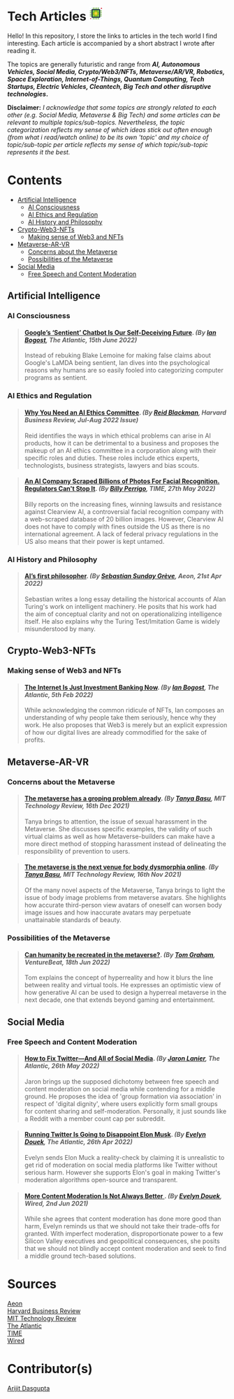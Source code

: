 

# Tech Articles <img src="icons/tech.png" alt="tech" width="32"/>
Hello! In this repository, I store the links to articles in the tech world I find interesting. Each article is accompanied by a short abstract I wrote after reading it.

The topics are generally futuristic and range from ***AI, Autonomous Vehicles, Social Media, Crypto/Web3/NFTs, Metaverse/AR/VR, Robotics, Space Exploration, Internet-of-Things, Quantum Computing, Tech Startups, Electric Vehicles, Cleantech, Big Tech and other disruptive technologies*.**

**Disclaimer:** *I acknowledge that some topics are strongly related to each other (e.g. Social Media, Metaverse & Big Tech) and some articles can be relevant to multiple topics/sub-topics. Nevertheless, the topic categorization reflects my sense of which ideas stick out often enough (from what i read/watch online) to be its own 'topic' and my choice of topic/sub-topic per article reflects my sense of which topic/sub-topic represents it the best.*

# Contents
 * [Artificial Intelligence](#artificial-intelligence)
	* [AI Consciousness](#ai-consciousness)
	* [AI Ethics and Regulation](#ai-ethics-and-regulation)
	* [AI History and Philosophy](#ai-history-and-philosophy)
* [Crypto-Web3-NFTs](#crypto-web3-nfts)
	* [Making sense of Web3 and NFTs](#making-sense-of-web3-and-nfts)
* [Metaverse-AR-VR](#metaverse-ar-vr)
	* [Concerns about the Metaverse](#concerns-about-the-metaverse)
	* [Possibilities of the Metaverse](#possibilities-of-the-metaverse)
* [Social Media](#social-media)
	* [Free Speech and Content Moderation](#free-speech-and-content-moderation)

## Artificial Intelligence

### AI Consciousness

>  #### [Google’s ‘Sentient’ Chatbot Is Our Self-Deceiving Future](https://www.theatlantic.com/technology/archive/2022/06/google-engineer-sentient-ai-chatbot/661273/). *(By [Ian Bogost](https://www.theatlantic.com/author/ian-bogost/), The Atlantic, 15th June 2022)* 
>  Instead of rebuking Blake Lemoine for making false claims about Google's LaMDA being sentient, Ian dives into the psychological reasons why humans are so easily fooled into categorizing computer programs as sentient. 

### AI Ethics and Regulation

>  #### [Why You Need an AI Ethics Committee](https://hbr.org/2022/07/why-you-need-an-ai-ethics-committee). *(By [Reid Blackman](https://www.reidblackman.com/about/), Harvard Business Review, Jul-Aug 2022 Issue)*
>  Reid identifies the ways in which ethical problems can arise in AI products, how it can be detrimental to a business and proposes the makeup of an AI ethics committee in a corporation along with their specific roles and duties. These roles include ethics experts, technologists, business strategists, lawyers and bias scouts.

>  #### [An AI Company Scraped Billions of Photos For Facial Recognition. Regulators Can't Stop It](https://time.com/6182177/clearview-ai-regulators-uk/). *(By [Billy Perrigo](https://time.com/author/billy-perrigo/), TIME, 27th May 2022)*
>  Billy reports on the increasing fines, winning lawsuits and resistance against Clearview AI, a controversial facial recognition company with a web-scraped database of 20 billion images. However, Clearview AI does not have to comply with fines outside the US as there is no international agreement. A lack of federal privacy regulations in the US also means that their power is kept untamed.

### AI History and Philosophy


>  #### [AI’s first philosopher](https://aeon.co/essays/why-we-should-remember-alan-turing-as-a-philosopher). *(By [Sebastian Sunday Grève](https://www.yhposolihp.com/), Aeon, 21st Apr 2022)*
>  Sebastian writes a long essay detailing the historical accounts of Alan Turing's work on intelligent machinery. He posits that his work had the aim of conceptual clarity and not on operationalizing intelligence itself. He also explains why the Turing Test/Imitation Game is widely misunderstood by many.

## Crypto-Web3-NFTs

### Making sense of Web3 and NFTs

>  #### [The Internet Is Just Investment Banking Now](https://www.theatlantic.com/technology/archive/2022/02/future-internet-blockchain-investment-banking/621480/). *(By [Ian Bogost](https://www.theatlantic.com/author/ian-bogost/), The Atlantic, 5th Feb 2022)*
>  While acknowledging the common ridicule of NFTs, Ian composes an understanding of why people take them seriously, hence why they work. He also proposes that Web3 is merely but an explicit expression of how our digital lives are already commodified for the sake of profits.

## Metaverse-AR-VR

### Concerns about the Metaverse

>  #### [The metaverse has a groping problem already](https://www.technologyreview.com/2021/12/16/1042516/the-metaverse-has-a-groping-problem/). *(By [Tanya Basu](https://www.technologyreview.com/author/tanya-basu/), MIT Technology Review, 16th Dec 2021)*
>  Tanya brings to attention, the issue of sexual harassment in the Metaverse. She discusses specific examples, the validity of such virtual claims as well as how Metaverse-builders can make have a more direct method of stopping harassment instead of delineating the responsibility of prevention to users.

>  #### [The metaverse is the next venue for body dysmorphia online](https://www.technologyreview.com/2021/11/16/1040174/facebook-metaverse-body-dysmorphia/). *(By [Tanya Basu](https://www.technologyreview.com/author/tanya-basu/), MIT Technology Review, 16th Nov 2021)*
>  Of the many novel aspects of the Metaverse, Tanya brings to light the issue of body image problems from metaverse avatars. She highlights how accurate third-person view avatars of oneself can worsen body image issues and how inaccurate avatars may perpetuate unattainable standards of beauty.

### Possibilities of the Metaverse

>  #### [Can humanity be recreated in the metaverse?](https://venturebeat.com/2022/06/18/can-humanity-be-recreated-in-the-metaverse/?__vfz=medium%3Dstandalone_content_recirculation_with_ads). *(By [Tom Graham](https://venturebeat.com/author/tom-graham/), VentureBeat, 18th Jun 2022)*
>  Tom explains the concept of hyperreality and how it blurs the line between reality and virtual tools. He expresses an optimistic view of how generative AI can be used to design a hyperreal metaverse in the next decade, one that extends beyond gaming and entertainment.

## Social Media

### Free Speech and Content Moderation

>  #### [How to Fix Twitter—And All of Social Media](https://www.theatlantic.com/technology/archive/2022/05/how-to-fix-twitter-social-media/629951/). *(By [Jaron Lanier](https://www.theatlantic.com/author/jaron-lanier/), The Atlantic, 26th May 2022)*
>  Jaron brings up the supposed dichotomy between free speech and content moderation on social media while contending for a middle ground. He proposes the idea of 'group formation via association' in respect of 'digital dignity', where users explicitly form small groups for content sharing and self-moderation. Personally, it just sounds like a Reddit with a member count cap per subreddit. 

>  #### [Running Twitter Is Going to Disappoint Elon Musk](https://www.theatlantic.com/ideas/archive/2022/04/elon-musk-twitter-free-speech/629673/). *(By [Evelyn Douek](https://www.theatlantic.com/author/evelyn-douek/), The Atlantic, 26th Apr 2022)*
>  Evelyn sends Elon Muck a reality-check by claiming it is unrealistic to get rid of moderation on social media platforms like Twitter without serious harm. However she supports Elon's goal in making Twitter's moderation algorithms open-source and transparent.

>  #### [More Content Moderation Is Not Always Better ](https://www.wired.com/story/more-content-moderation-not-always-better/). *(By [Evelyn Douek](https://www.wired.com/author/evelyn-douek/), Wired, 2nd Jun 2021)*
>  While she agrees that content moderation has done more good than harm, Evelyn reminds us that we should not take their trade-offs for granted. With imperfect moderation, disproportionate power to a few Silicon Valley executives and geopolitical consequences, she posits that we should not blindly accept content moderation and seek to find a middle ground tech-based solutions.


# Sources

[Aeon](https://aeon.co/)\
[Harvard Business Review](https://hbr.org/)\
[MIT Technology Review](https://www.technologyreview.com/)\
[The Atlantic](https://www.theatlantic.com/world/)\
[TIME](https://time.com/)\
[Wired](https://www.wired.com/)

# Contributor(s)

[Arijit Dasgupta](https://www.arijitdasgupta.com/)

